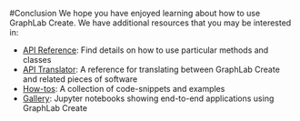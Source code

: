 #Conclusion
We hope you have enjoyed learning about how to use GraphLab Create. We have additional resources that you may be interested in:

- [API Reference](https://turi.com/products/create/docs/): Find details on how to use particular methods and classes
- [API Translator](https://turi.com/learn/translator): A reference for translating between GraphLab Create and related pieces of software
- [How-tos](https://turi.com/learn/how-to): A collection of code-snippets and examples
- [Gallery](https://turi.com/learn/gallery): Jupyter notebooks showing end-to-end applications using GraphLab Create
